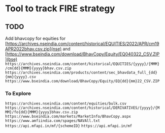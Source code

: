 # Tool to track FIRE strategy

## TODO

Add bhavcopy for equities for [https://archives.nseindia.com/content/historical/EQUITIES/2022/APR/cm19APR2022bhav.csv.zip](nse) and [https://www.bseindia.com/download/BhavCopy/Equity/EQ040322_CSV.ZIP](bse)
`https://archives.nseindia.com/content/historical/EQUITIES/{yyyy}/{MMM}/cm{dd}{MMM}{yyyy}bhav.csv.zip`
`https://archives.nseindia.com/products/content/sec_bhavdata_full_{dd}{mm}{yyyy}.csv`
`https://www.bseindia.com/download/BhavCopy/Equity/EQ{dd}{mm}22_CSV.ZIP`

### To Explore
`https://archives.nseindia.com/content/equities/bulk.csv`
`https://archives.nseindia.com/content/historical/DERIVATIVES/{yyyy}/{MMM}/fo{dd}{MMM}{yyyy}bhav.csv.zip`
`https://www.bseindia.com/markets/MarketInfo/BhavCopy.aspx`
`https://www.amfiindia.com/spages/NAVAll.txt`
`https://api.mfapi.in/mf/{schemeID}`
`https://api.mfapi.in/mf`
